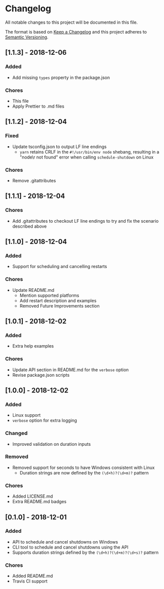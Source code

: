 # Changelog

All notable changes to this project will be documented in this file.

The format is based on [Keep a Changelog](http://keepachangelog.com/) and this project adheres to [Semantic Versioning](http://semver.org/).

## [1.1.3] - 2018-12-06

### Added

-   Add missing `types` property in the package.json

### Chores

-   This file
-   Apply Prettier to .md files

## [1.1.2] - 2018-12-04

### Fixed

-   Update tsconfig.json to output LF line endings
    -   `yarn` retains CRLF in the `#!/usr/bin/env node` shebang, resulting in a "node\r not found" error when calling `schedule-shutdown` on Linux

### Chores

-   Remove .gitattributes

## [1.1.1] - 2018-12-04

### Chores

-   Add .gitattributes to checkout LF line endings to try and fix the scenario described above

## [1.1.0] - 2018-12-04

### Added

-   Support for scheduling and cancelling restarts

### Chores

-   Update README.md
    -   Mention supported platforms
    -   Add restart description and examples
    -   Removed Future Improvements section

## [1.0.1] - 2018-12-02

### Added

-   Extra help examples

### Chores

-   Update API section in README.md for the `verbose` option
-   Revise package.json scripts

## [1.0.0] - 2018-12-02

### Added

-   Linux support
-   `verbose` option for extra logging

### Changed

-   Improved validation on duration inputs

### Removed

-   Removed support for seconds to have Windows consistent with Linux
    -   Duration strings are now defined by the `(\d+h)?(\d+m)?` pattern

### Chores

-   Added LICENSE.md
-   Extra README.md badges

## [0.1.0] - 2018-12-01

### Added

-   API to schedule and cancel shutdowns on Windows
-   CLI tool to schedule and cancel shutdowns using the API
-   Supports duration strings defined by the `(\d+h)?(\d+m)?(\d+s)?` pattern

### Chores

-   Added README.md
-   Travis CI support

